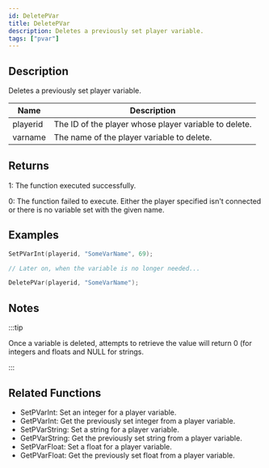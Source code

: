 ```yaml
---
id: DeletePVar
title: DeletePVar
description: Deletes a previously set player variable.
tags: ["pvar"]
---
```


## Description

Deletes a previously set player variable.

| Name     | Description                                           |
| -------- | ----------------------------------------------------- |
| playerid | The ID of the player whose player variable to delete. |
| varname  | The name of the player variable to delete.            |

## Returns

1: The function executed successfully.

0: The function failed to execute. Either the player specified isn't connected or there is no variable set with the given name.

## Examples

```c
SetPVarInt(playerid, "SomeVarName", 69);

// Later on, when the variable is no longer needed...

DeletePVar(playerid, "SomeVarName");
```

## Notes

:::tip

Once a variable is deleted, attempts to retrieve the value will return 0 (for integers and floats and NULL for strings.

:::

## Related Functions

- SetPVarInt: Set an integer for a player variable.
- GetPVarInt: Get the previously set integer from a player variable.
- SetPVarString: Set a string for a player variable.
- GetPVarString: Get the previously set string from a player variable.
- SetPVarFloat: Set a float for a player variable.
- GetPVarFloat: Get the previously set float from a player variable.
